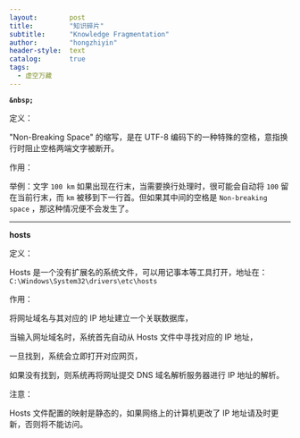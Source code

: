 ```yaml
---
layout:        post
title:         "知识碎片"
subtitle:      "Knowledge Fragmentation"
author:        "hongzhiyin"
header-style:  text
catalog:       true
tags:
  - 虚空万藏
---
```




**`&nbsp;`**

定义：

"Non-Breaking Space" 的缩写，是在 UTF-8 编码下的一种特殊的空格，意指换行时阻止空格两端文字被断开。

作用：

举例：文字 `100 km` 如果出现在行末，当需要换行处理时，很可能会自动将 `100` 留在当前行末，而 `km` 被移到下一行首。但如果其中间的空格是 `Non-breaking space` ，那这种情况便不会发生了。



---



**hosts**

定义：

Hosts 是一个没有扩展名的系统文件，可以用记事本等工具打开，地址在： `C:\Windows\System32\drivers\etc\hosts`

作用：

将网址域名与其对应的 IP 地址建立一个关联数据库，

当输入网址域名时，系统首先自动从 Hosts 文件中寻找对应的 IP 地址，

一旦找到，系统会立即打开对应网页，

如果没有找到，则系统再将网址提交 DNS 域名解析服务器进行 IP 地址的解析。

注意：

Hosts 文件配置的映射是静态的，如果网络上的计算机更改了 IP 地址请及时更新，否则将不能访问。